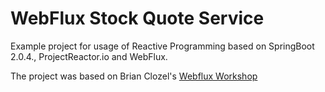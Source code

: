 # WebFlux Stock Quote Service

Example project for usage of Reactive Programming based on SpringBoot 2.0.4., ProjectReactor.io and WebFlux.

The project was based on Brian Clozel's [Webflux Workshop](https://github.com/bclozel/webflux-workshop)
